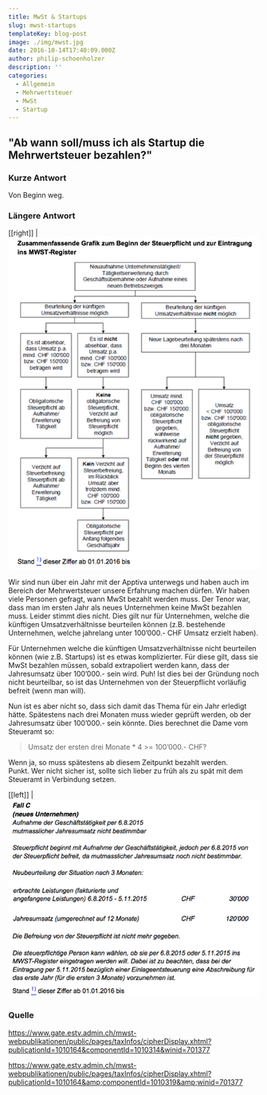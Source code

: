 ```yaml
---
title: MwSt & Startups
slug: mwst-startups
templateKey: blog-post
image: ./img/mwst.jpg
date: 2016-10-14T17:40:09.000Z
author: philip-schoenholzer
description: ''
categories:
  - Allgemein
  - Mehrwertsteuer
  - MwSt
  - Startup
---
```


<h2>"Ab wann soll/muss ich als Startup die Mehrwertsteuer bezahlen?"</h2>

<h3>Kurze Antwort</h3>

Von Beginn weg.

<h3>Längere Antwort</h3>

[[right]]
|![Grafik zum Beginn der Steuerpflicht](img/mwst-wann.png)

Wir sind nun über ein Jahr mit der Apptiva unterwegs und haben auch im Bereich der Mehrwertsteuer unsere Erfahrung machen dürfen. Wir haben viele Personen gefragt, wann MwSt bezahlt werden muss. Der Tenor war, dass man im ersten Jahr als neues Unternehmen keine MwSt bezahlen muss. Leider stimmt dies nicht. Dies gilt nur für Unternehmen, welche die künftigen Umsatzverhältnisse beurteilen können (z.B. bestehende Unternehmen, welche jahrelang unter 100’000.- CHF Umsatz erzielt haben).

Für Unternehmen welche die künftigen Umsatzverhältnisse nicht beurteilen können (wie z.B. Startups) ist es etwas komplizierter. Für diese gilt, dass sie MwSt bezahlen müssen, sobald extrapoliert werden kann, dass der Jahresumsatz über 100’000.- sein wird. Puh! Ist dies bei der Gründung noch nicht beurteilbar, so ist das Unternehmen von der Steuerpflicht vorläufig befreit (wenn man will).

Nun ist es aber nicht so, dass sich damit das Thema für ein Jahr erledigt hätte. Spätestens nach drei Monaten muss wieder geprüft werden, ob der Jahresumsatz über 100’000.- sein könnte. Dies berechnet die Dame vom Steueramt so:

> Umsatz der ersten drei Monate * 4 >= 100’000.- CHF?

Wenn ja, so muss spätestens ab diesem Zeitpunkt bezahlt werden. Punkt. Wer nicht sicher ist, sollte sich lieber zu früh als zu spät mit dem Steueramt in Verbindung setzen.

[[left]]
|![Beispiel zum Beginn der Steuerpflicht](img/mwst-beispiel.png)

<h3>Quelle</h3>
<a href="https://www.gate.estv.admin.ch/mwst-webpublikationen/public/pages/taxInfos/cipherDisplay.xhtml?publicationId=1010164&amp;componentId=1010314&amp;winid=701377">https://www.gate.estv.admin.ch/mwst-webpublikationen/public/pages/taxInfos/cipherDisplay.xhtml?publicationId=1010164&amp;componentId=1010314&amp;winid=701377
</a>

<a href="https://www.gate.estv.admin.ch/mwst-webpublikationen/public/pages/taxInfos/cipherDisplay.xhtml?publicationId=1010164&amp;componentId=1010319&amp;winid=701377">https://www.gate.estv.admin.ch/mwst-webpublikationen/public/pages/taxInfos/cipherDisplay.xhtml?publicationId=1010164&amp;componentId=1010319&amp;winid=701377</a>

